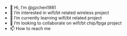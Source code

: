 - 👋 Hi, I’m @gzchen1981
- 👀 I’m interested in wifi/bt related wireless project
- 🌱 I’m currently learning wifi/bt related project
- 💞️ I’m looking to collaborate on wifi/bt chip/fpga project
- 📫 How to reach me 

<!---
gzchen1981/gzchen1981 is a ✨ special ✨ repository because its `README.md` (this file) appears on your GitHub profile.
You can click the Preview link to take a look at your changes.
--->
